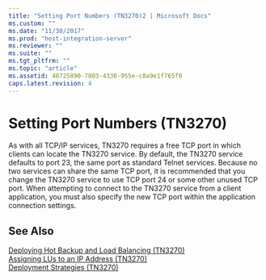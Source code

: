 ```yaml
---
title: "Setting Port Numbers (TN3270)2 | Microsoft Docs"
ms.custom: ""
ms.date: "11/30/2017"
ms.prod: "host-integration-server"
ms.reviewer: ""
ms.suite: ""
ms.tgt_pltfrm: ""
ms.topic: "article"
ms.assetid: 40725890-7803-4330-955e-c8a9e1f765f0
caps.latest.revision: 4
---
```

# Setting Port Numbers (TN3270)
As with all TCP/IP services, TN3270 requires a free TCP port in which clients can locate the TN3270 service. By default, the TN3270 service defaults to port 23, the same port as standard Telnet services. Because no two services can share the same TCP port, it is recommended that you change the TN3270 service to use TCP port 24 or some other unused TCP port. When attempting to connect to the TN3270 service from a client application, you must also specify the new TCP port within the application connection settings.  
  
## See Also  
 [Deploying Hot Backup and Load Balancing (TN3270)](../core/deploying-hot-backup-and-load-balancing-tn3270-2.md)   
 [Assigning LUs to an IP Address (TN3270)](../core/assigning-lus-to-an-ip-address-tn3270-2.md)   
 [Deployment Strategies (TN3270)](../core/deployment-strategies-tn3270-1.md)